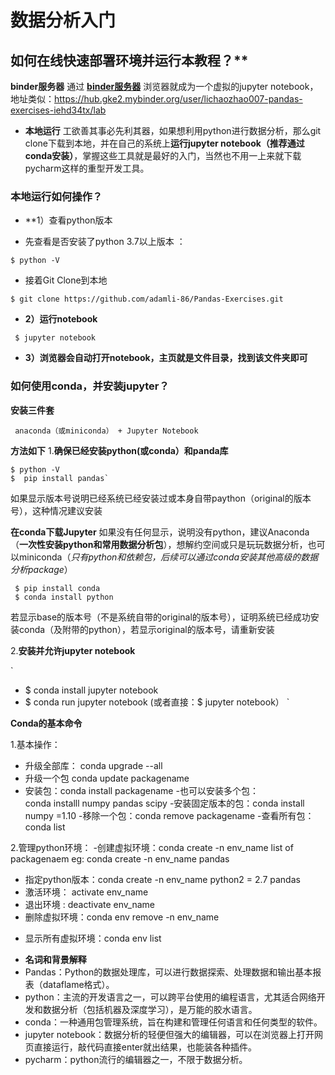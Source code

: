 
 
# 数据分析入门



## 如何在线快速部署环境并运行本教程？**
**binder服务器**
通过
[**binder服务器**](https://mybinder.org/v2/gh/lichaozhao007/Pandas-Exercises/HEAD)
浏览器就成为一个虚拟的jupyter notebook，地址类似：https://hub.gke2.mybinder.org/user/lichaozhao007-pandas-exercises-iehd34tx/lab

- **本地运行**
工欲善其事必先利其器，如果想利用python进行数据分析，那么git clone下载到本地，并在自己的系统上**运行jupyter notebook（推荐通过conda安装）**，掌握这些工具就是最好的入门，当然也不用一上来就下载pycharm这样的重型开发工具。


### 本地运行如何操作？

+ **1）查看python版本
- 先查看是否安装了python 3.7以上版本 ：

`
 $ python -V
`

- 接着Git Clone到本地

`
 $ git clone https://github.com/adamli-86/Pandas-Exercises.git
`

+ **2）运行notebook**

` 
 $ jupyter notebook 
`

+ **3）浏览器会自动打开notebook，主页就是文件目录，找到该文件夹即可**
 
 
 
### 如何使用conda，并安装jupyter？

**安装三件套**
```
 anaconda（或miniconda） + Jupyter Notebook 
```
**方法如下**
1.**确保已经安装python(或conda）和panda库**
```
$ python -V
$  pip install pandas`
```
如果显示版本号说明已经系统已经安装过或本身自带paython（original的版本号），这种情况建议安装

**在conda下载Jupyter**
如果没有任何显示，说明没有python，建议Anaconda（**一次性安装python和常用数据分析包**），想解约空间或只是玩玩数据分析，也可以miniconda（_只有python和依赖包，后续可以通过conda安装其他高级的数据分析package_）
```
 $ pip install conda
 $ conda install python
``` 
若显示base的版本号（不是系统自带的original的版本号），证明系统已经成功安装conda（及附带的python），若显示original的版本号，请重新安装

2.**安装并允许jupyter notebook**

`
- $ conda install jupyter notebook
- $ conda run jupyter notebook
(或者直接：$ jupyter notebook）
`

**Conda的基本命令**

1.基本操作：
- 升级全部库：  conda upgrade --all
- 升级一个包  conda update packagename
- 安装包：conda install packagename
-也可以安装多个包：   
conda installl numpy pandas scipy
-安装固定版本的包：conda install numpy =1.10
-移除一个包：conda remove packagename 
-查看所有包：conda list 

2.管理python环境：
-创建虚拟环境：conda create -n env_name list of packagenaem
eg:  conda create -n env_name pandas 
- 指定python版本：conda create -n env_name python2 = 2.7 pandas 
- 激活环境： activate env_name
- 退出环境 :  deactivate  env_name
- 删除虚拟环境：conda env remove -n env_name
+ 显示所有虚拟环境：conda env list  

- **名词和背景解释**
- Pandas：Python的数据处理库，可以进行数据探索、处理数据和输出基本报表（dataflame格式）。
- python：主流的开发语言之一，可以跨平台使用的编程语言，尤其适合网络开发和数据分析（包括机器及深度学习），是万能的胶水语言。
- conda：一种通用包管理系统，旨在构建和管理任何语言和任何类型的软件。
- jupyter notebook：数据分析的轻便但强大的编辑器，可以在浏览器上打开网页直接运行，敲代码直接enter就出结果，也能装各种插件。
- pycharm：python流行的编辑器之一，不限于数据分析。
 

 


